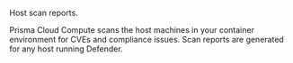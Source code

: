 Host scan reports.

Prisma Cloud Compute scans the host machines in your container environment for CVEs and compliance issues.
Scan reports are generated for any host running Defender.
